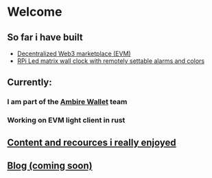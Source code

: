 
# Welcome

## So far i have built
  - [Decentralized Web3 marketplace (EVM)](https://github.com/JIOjosBG/Web3Marketplace)
  - [RPi Led matrix wall clock with remotely settable alarms and colors](https://github.com/JIOjosBG/itsglowtime)

## Currently:
### I am part of the [Ambire Wallet](https://www.ambire.com) team
### Working on EVM light client in rust

## [Content and recources i really enjoyed](content.md)

## [Blog (coming soon)](articles.md)
